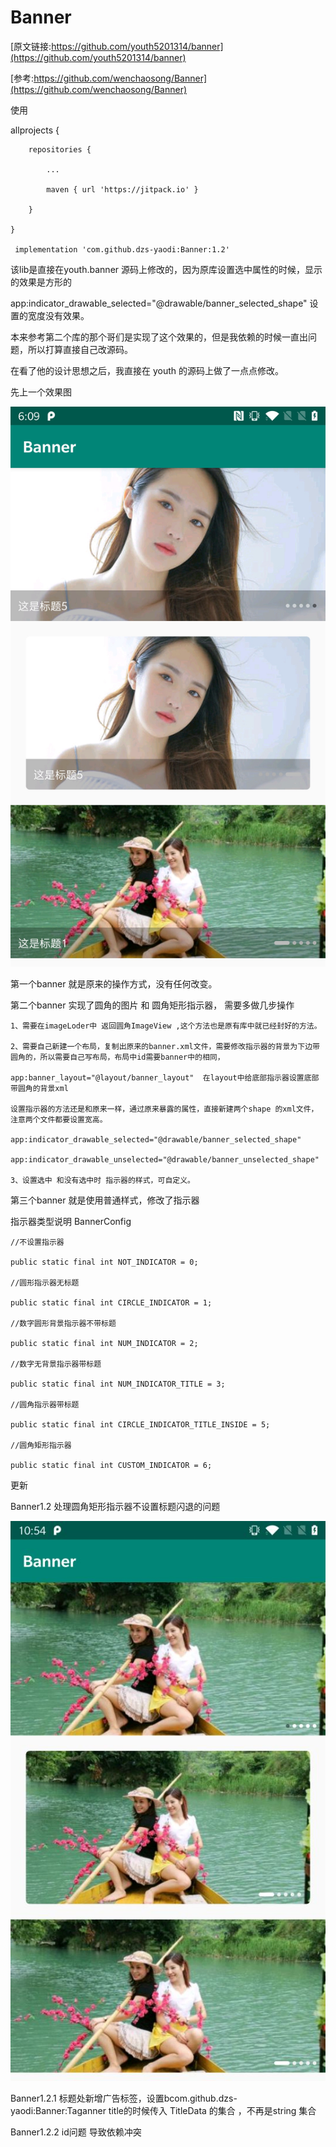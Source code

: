 # Banner

[原文链接:https://github.com/youth5201314/banner](https://github.com/youth5201314/banner)

[参考:https://github.com/wenchaosong/Banner](https://github.com/wenchaosong/Banner)

使用

allprojects {

		repositories {
        
			...
            
			maven { url 'https://jitpack.io' }
            
		}
        
	}
    
     implementation 'com.github.dzs-yaodi:Banner:1.2'

该lib是直接在youth.banner 源码上修改的，因为原库设置选中属性的时候，显示的效果是方形的

app:indicator_drawable_selected="@drawable/banner_selected_shape" 设置的宽度没有效果。

本来参考第二个库的那个哥们是实现了这个效果的，但是我依赖的时候一直出问题，所以打算直接自己改源码。

在看了他的设计思想之后，我直接在 youth 的源码上做了一点点修改。


先上一个效果图

![效果图](https://github.com/XW837156540/Banner/raw/master/app/src/main/res/drawable/result.jpg)


第一个banner 就是原来的操作方式，没有任何改变。

第二个banner  实现了圆角的图片 和 圆角矩形指示器， 需要多做几步操作

    1、需要在imageLoder中 返回圆角ImageView ,这个方法也是原有库中就已经封好的方法。
    
    2、需要自己新建一个布局，复制出原来的banner.xml文件，需要修改指示器的背景为下边带圆角的，所以需要自己写布局，布局中id需要banner中的相同，
    
    app:banner_layout="@layout/banner_layout"  在layout中给底部指示器设置底部带圆角的背景xml
    
    设置指示器的方法还是和原来一样，通过原来暴露的属性，直接新建两个shape 的xml文件，注意两个文件都要设置宽高。

    app:indicator_drawable_selected="@drawable/banner_selected_shape"

    app:indicator_drawable_unselected="@drawable/banner_unselected_shape"
   
    3、设置选中 和没有选中时 指示器的样式，可自定义。
    
第三个banner 就是使用普通样式，修改了指示器

指示器类型说明  BannerConfig

    //不设置指示器
 
    public static final int NOT_INDICATOR = 0;
    
    //圆形指示器无标题
    
    public static final int CIRCLE_INDICATOR = 1;
    
    //数字圆形背景指示器不带标题
    
    public static final int NUM_INDICATOR = 2;
    
    //数字无背景指示器带标题
    
    public static final int NUM_INDICATOR_TITLE = 3;
    
    //圆角指示器带标题
    
    public static final int CIRCLE_INDICATOR_TITLE_INSIDE = 5;
    
    //圆角矩形指示器
    
    public static final int CUSTOM_INDICATOR = 6;


更新

Banner1.2 处理圆角矩形指示器不设置标题闪退的问题

![效果图](https://github.com/XW837156540/Banner/raw/master/app/src/main/res/drawable/no_title.jpg)

Banner1.2.1 标题处新增广告标签，设置bcom.github.dzs-yaodi:Banner:Taganner title的时候传入 TitleData 的集合 ，不再是string 集合

Banner1.2.2 id问题 导致依赖冲突





